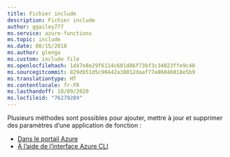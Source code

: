 ```yaml
---
title: Fichier include
description: Fichier include
author: ggailey777
ms.service: azure-functions
ms.topic: include
ms.date: 08/15/2018
ms.author: glenga
ms.custom: include file
ms.openlocfilehash: 1d47e8e29f6114c601d86f73bf3c34023ffe9c40
ms.sourcegitcommit: 829d951d5c90442a38012daaf77e86046018e5b9
ms.translationtype: HT
ms.contentlocale: fr-FR
ms.lasthandoff: 10/09/2020
ms.locfileid: "76279289"
---
```

Plusieurs méthodes sont possibles pour ajouter, mettre à jour et supprimer des paramètres d’une application de fonction :

+ [Dans le portail Azure](../articles/azure-functions/functions-how-to-use-azure-function-app-settings.md#settings)
+ [À l’aide de l’interface Azure CLI](https://docs.microsoft.com/cli/azure/functionapp/config/appsettings#az-functionapp-config-appsettings-set)
